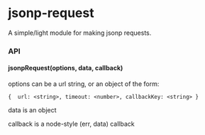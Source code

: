 # jsonp-request
A simple/light module for making jsonp requests.

### API

#### jsonpRequest(options, data, callback)

options can be a url string, or an object of the form:

`
{ 
    url: <string>,
    timeout: <number>,
    callbackKey: <string>
}
`

data is an object 

callback is a node-style (err, data) callback